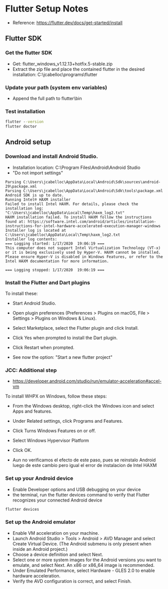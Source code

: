 # Flutter Setup Notes
* Reference: https://flutter.dev/docs/get-started/install


## Flutter SDK

### Get the flutter SDK
* Get: flutter_windows_v1.12.13+hotfix.5-stable.zip
* Extract the zip file and place the contained flutter in the desired installation: C:\jcabelloc\programs\flutter

### Update your path (system env variables)
* Append the full path to flutter\bin

### Test installation
```cmd
flutter --version
flutter doctor
```


## Android setup

### Download and install Android Studio.
* Installation location: C:\Program Files\Android\Android Studio
* "Do not import settings"
```
Parsing C:\Users\jcabelloc\AppData\Local\Android\Sdk\sources\android-29\package.xml
Parsing C:\Users\jcabelloc\AppData\Local\Android\Sdk\tools\package.xml
Android SDK is up to date.
Running Intel® HAXM installer
Failed to install Intel HAXM. For details, please check the installation log: "C:\Users\jcabelloc\AppData\Local\Temp\haxm_log2.txt"
HAXM installation failed. To install HAXM follow the instructions found at: https://software.intel.com/android/articles/installation-instructions-for-intel-hardware-accelerated-execution-manager-windows
Installer log is located at C:\Users\jcabelloc\AppData\Local\Temp\haxm_log2.txt
Installer log contents:
=== Logging started: 1/17/2020  19:06:19 ===
This computer does not support Intel Virtualization Technology (VT-x) or it is being exclusively used by Hyper-V. HAXM cannot be installed. 
Please ensure Hyper-V is disabled in Windows Features, or refer to the Intel HAXM documentation for more information.

=== Logging stopped: 1/17/2020  19:06:19 ===

```
### Install the Flutter and Dart plugins
To install these:

* Start Android Studio.
* Open plugin preferences (Preferences > Plugins on macOS, File > Settings > Plugins on Windows & Linux).
* Select Marketplace, select the Flutter plugin and click Install.
* Click Yes when prompted to install the Dart plugin.
* Click Restart when prompted.

* See now the option: "Start a new flutter project"

### JCC: Additional step

* https://developer.android.com/studio/run/emulator-acceleration#accel-vm

To install WHPX on Windows, follow these steps:

* From the Windows desktop, right-click the Windows icon and select Apps and features.
* Under Related settings, click Programs and Features.
* Click Turns Windows Features on or off.
* Select Windows Hypervisor Platform
* Click OK.

* Aun no verificamos el efecto de este paso, pues se reinstalo Android luego de este cambio pero igual el error de instalacion de Intel HAXM

### Set up your Android device
* Enable Developer options and USB debugging on your device
* the terminal, run the flutter devices command to verify that Flutter recognizes your connected Android device
```cmd
flutter devices
```

### Set up the Android emulator
* Enable VM acceleration on your machine.
* Launch Android Studio > Tools > Android > AVD Manager and select Create Virtual Device. (The Android submenu is only present when inside an Android project.)
* Choose a device definition and select Next.
* Select one or more system images for the Android versions you want to emulate, and select Next. An x86 or x86_64 image is recommended.
* Under Emulated Performance, select Hardware - GLES 2.0 to enable hardware acceleration.
* Verify the AVD configuration is correct, and select Finish.